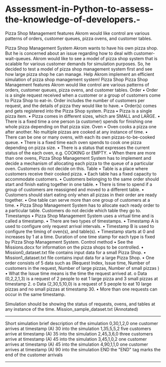 # Assessment-in-Python-to-assess-the-knowledge-of-developers.-
Pizza Shop Management features Akrom would like control are various patterns of orders, customer queues, pizza ovens, and customer tables.

Pizza Shop Management System
Akrom wants to have his own pizza shop. 
But he is concerned about an issue regarding how to deal with customer-wait-queues. Akrom would like to see a model of pizza shop system that is scalable for various customer demands for simulation purposes.
So, he decided to test a model of pizza shop management system first and see how large pizza shop he can manage. 
Help Akrom implement an efficient simulation of pizza shop management system!
Pizza Shop
Pizza Shop Management features Akrom would like control are various patterns of orders, customer queues, pizza ovens, and customer tables.
Order
•	Order is a single request received when a customer or a group of customers come to Pizza Shop to eat-in. Order includes the number of customers per request, and the details of pizza they would like to have.
•	Order(s) comes and gets registered into the Pizza Shop system.
Pizza
•	Pizza is a single pizza item.
•	Pizza comes in different sizes, which are SMALL and LARGE.
•	There is a fixed time a one person (a customer) spends for finishing one whole pizza depending on that pizza size.
Oven
•	Oven cooks a pizza one after another. No multiple pizzas are cooked at any instance of time. 
•	There can be one or many ovens, with each its own pizzas-to-be-cooked queue.
•	There is a fixed time each oven spends to cook one pizza depending on pizza size.
•	There is a status that expresses the current status of the each oven, e.g. COOKING or EMPTY.
•	When there are more than one ovens, Pizza Shop Management System has to implement and decide a mechanism of allocating each pizza to the queue of a particular oven. Customers do not decide on this.
Table
•	Table is a place where customers receive their cooked pizza.
•	Each table has a fixed capacity to accommodate customers.
•	Customers belonging to the same order should start and finish eating together in one table. 
•	There is time to spend if a group of customers are reassigned and moved to a different table.
•	Customers should start eating only when all pizzas in their order are ready together. 
•	One table can serve more than one group of customers at a time.
•	Pizza Shop Management System has to allocate each ready order to a particular table. Customers do not decide which table they go to.
Timestamps
•	Pizza Shop Management System uses a virtual time and is called a timestamp.
•	There are two types of timestamps.
•	Timestamp A is used to configure only request arrival intervals. 
•	Timestamp B is used to configure the timing of oven(s), and table(s).
•	Timestamp starts at 0 and increases by 1 at a time. Duration of one time stamp for each type is fixed by Pizza Shop Management System.
Control method
•	See the Missions.docx for information on the pizza shops to be controlled.
•	Mission0_dataset.txt file contains input data for a small Pizza Shop.
•	Mission1_dataset.txt file contains input data for a large Pizza Shop.
•	One order consists of 5 data such as (Request Index, Issue time, Number of customers in the request, Number of large pizzas, Number of small pizzas )
•	What the Issue time means is the time the request arrived at.
o	Data (0,2,2,1,3) is a request of 2 people to eat 1 large pizza and 3 small pizzas at timestamp 2.
o	Data (2,30,5,10,0) is a request of 5 people to eat 10 large pizzas and no small pizzas at timestamp 30.
•	More than one requests can occur in the same timestamp.

Simulation should be showing the status of requests, ovens, and tables at any instance of the time.
Mission_sample_dataset.txt (Annotated)
_________________________________________________________________________________________________________________
Short simulation      brief description of the simulation
0,30,1,2,0            one customer arrives at timestamp (A) 30 into the simulation
1,35,5,5,2            five customers arrive at timestamp (A) 35 into the simulation
2,45,3,6,0            three customers arrive at timestamp (A) 45 into the simulation
3,45,1,0,2            one customer arrives at timestamp (A) 45 into the simulation
4,90,1,1,0            one customer arrives at timestamp (A) 90 into the simulation
END                   the "END" tag marks the end of the customer arrivals
_________________________________________________________________________________________________________________

